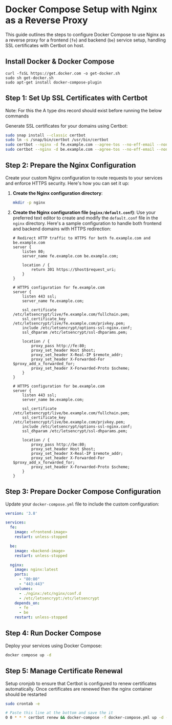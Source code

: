 
# Docker Compose Setup with Nginx as a Reverse Proxy

This guide outlines the steps to configure Docker Compose to use Nginx as a reverse proxy for a frontend (`fe`) and backend (`be`) service setup, handling SSL certificates with Certbot on host.

## Install Docker & Docker Compose 
```
curl -fsSL https://get.docker.com -o get-docker.sh
sudo sh get-docker.sh
sudo apt-get install docker-compose-plugin
```

## Step 1: Set Up SSL Certificates with Certbot

Note: For this the A type dns record should exist before running the below commands

Generate SSL certificates for your domains using Certbot:

```bash
sudo snap install --classic certbot
sudo ln -s /snap/bin/certbot /usr/bin/certbot
sudo certbot --nginx -d fe.example.com --agree-tos --no-eff-email --non-interactive --redirect --email example@gmail.com
sudo certbot --nginx -d be.example.com --agree-tos --no-eff-email --non-interactive --redirect --email example@gmail.com
```

## Step 2: Prepare the Nginx Configuration

Create your custom Nginx configuration to route requests to your services and enforce HTTPS security. Here's how you can set it up:

1. **Create the Nginx configuration directory**:
   ```bash
   mkdir -p nginx
   ```

2. **Create the Nginx configuration file (`nginx/default.conf`)**:
   Use your preferred text editor to create and modify the `default.conf` file in the `nginx` directory. Here's a sample configuration to handle both frontend and backend domains with HTTPS redirection:

   ```nginx
   # Redirect HTTP traffic to HTTPS for both fe.example.com and be.example.com
   server {
       listen 80;
       server_name fe.example.com be.example.com;

       location / {
           return 301 https://$host$request_uri;
       }
   }

   # HTTPS configuration for fe.example.com
   server {
       listen 443 ssl;
       server_name fe.example.com;

       ssl_certificate /etc/letsencrypt/live/fe.example.com/fullchain.pem;
       ssl_certificate_key /etc/letsencrypt/live/fe.example.com/privkey.pem;
       include /etc/letsencrypt/options-ssl-nginx.conf;
       ssl_dhparam /etc/letsencrypt/ssl-dhparams.pem;

       location / {
           proxy_pass http://fe:80;
           proxy_set_header Host $host;
           proxy_set_header X-Real-IP $remote_addr;
           proxy_set_header X-Forwarded-For $proxy_add_x_forwarded_for;
           proxy_set_header X-Forwarded-Proto $scheme;
       }
   }

   # HTTPS configuration for be.example.com
   server {
       listen 443 ssl;
       server_name be.example.com;

       ssl_certificate /etc/letsencrypt/live/be.example.com/fullchain.pem;
       ssl_certificate_key /etc/letsencrypt/live/be.example.com/privkey.pem;
       include /etc/letsencrypt/options-ssl-nginx.conf;
       ssl_dhparam /etc/letsencrypt/ssl-dhparams.pem;

       location / {
           proxy_pass http://be:80;
           proxy_set_header Host $host;
           proxy_set_header X-Real-IP $remote_addr;
           proxy_set_header X-Forwarded-For $proxy_add_x_forwarded_for;
           proxy_set_header X-Forwarded-Proto $scheme;
       }
   }
   ```

## Step 3: Prepare Docker Compose Configuration

Update your `docker-compose.yml` file to include the custom configuration:

```yaml
version: '3.8'

services:
  fe:
    image: <frontend-image>
    restart: unless-stopped

  be:
    image: <backend-image>
    restart: unless-stopped

  nginx:
    image: nginx:latest
    ports:
      - "80:80"
      - "443:443"
    volumes:
      - ./nginx:/etc/nginx/conf.d
      - /etc/letsencrypt:/etc/letsencrypt
    depends_on:
      - fe
      - be
    restart: unless-stopped
```

## Step 4: Run Docker Compose

Deploy your services using Docker Compose:

```bash
docker compose up -d
```

## Step 5: Manage Certificate Renewal

Setup cronjob to ensure that Certbot is configured to renew certificates automatically. Once certificates are renewed then the nginx container should be restarted

```bash
sudo crontab -e

# Paste this line at the bottom and save the it
0 0 * * * certbot renew && docker-compose -f docker-compose.yml up -d --build --force-recreate --no-deps nginx

```
